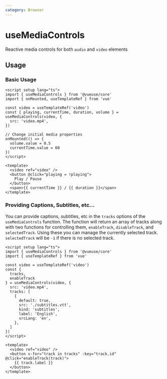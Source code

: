 ```yaml
---
category: Browser
---
```


# useMediaControls

Reactive media controls for both `audio` and `video` elements

## Usage

### Basic Usage

```vue
<script setup lang="ts">
import { useMediaControls } from '@vueuse/core'
import { onMounted, useTemplateRef } from 'vue'

const video = useTemplateRef('video')
const { playing, currentTime, duration, volume } = useMediaControls(video, {
  src: 'video.mp4',
})

// Change initial media properties
onMounted(() => {
  volume.value = 0.5
  currentTime.value = 60
})
</script>

<template>
  <video ref="video" />
  <button @click="playing = !playing">
    Play / Pause
  </button>
  <span>{{ currentTime }} / {{ duration }}</span>
</template>
```

### Providing Captions, Subtitles, etc...

You can provide captions, subtitles, etc in the `tracks` options of the
`useMediaControls` function. The function will return an array of tracks
along with two functions for controlling them, `enableTrack`, `disableTrack`, and `selectedTrack`.
Using these you can manage the currently selected track. `selectedTrack` will
be `-1` if there is no selected track.

```vue
<script setup lang="ts">
import { useMediaControls } from '@vueuse/core'
import { useTemplateRef } from 'vue'

const video = useTemplateRef('video')
const {
  tracks,
  enableTrack
} = useMediaControls(video, {
  src: 'video.mp4',
  tracks: [
    {
      default: true,
      src: './subtitles.vtt',
      kind: 'subtitles',
      label: 'English',
      srcLang: 'en',
    },
  ]
})
</script>

<template>
  <video ref="video" />
  <button v-for="track in tracks" :key="track.id" @click="enableTrack(track)">
    {{ track.label }}
  </button>
</template>
```
